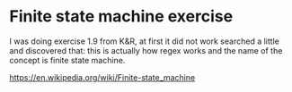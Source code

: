 # Finite state machine exercise

I was doing exercise 1.9 from K&R, at first it did not work
searched a little and discovered that: this is actually how regex works
and the name of the concept is finite state machine.

https://en.wikipedia.org/wiki/Finite-state_machine
